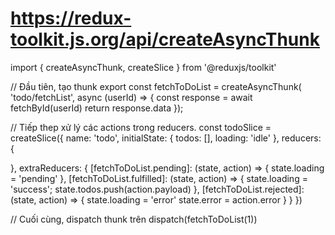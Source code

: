 # https://redux-toolkit.js.org/api/createAsyncThunk

import { createAsyncThunk, createSlice } from '@reduxjs/toolkit'

// Đầu tiên, tạo thunk
export const fetchToDoList = createAsyncThunk(
 'todo/fetchList', 
 async (userId) => {
    const response = await fetchById(userId)
    return response.data
 });

// Tiếp thep xử lý các actions trong reducers.
const todoSlice = createSlice({
  name: 'todo',
  initialState: { todos: [], loading: 'idle' },
  reducers: {
    
  },
  extraReducers: {
    [fetchToDoList.pending]: (state, action) => {
      state.loading = 'pending'
    },
    [fetchToDoList.fulfilled]: (state, action) => {
     state.loading = 'success';
      state.todos.push(action.payload)
    },
    [fetchToDoList.rejected]: (state, action) => {
        state.loading = 'error'
        state.error = action.error
    }
  }
})

// Cuối cùng, dispatch thunk trên
dispatch(fetchToDoList(1))
